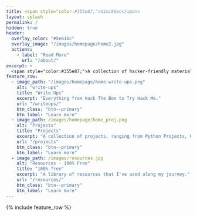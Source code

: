 ```yaml
---
title: <span style="color:#355e87;">GimikSec</span>
layout: splash
permalink: /
hidden: true
header:
  overlay_color: "#5e616c"
  overlay_image: "/images/homepage/home2.jpg"
  actions:
    - label: "Read More"
      url: "/about/"
excerpt: >
  <span style="color:#355e87;">A collection of hacker-friendly materials,<br />write-ups and resources.</span><br /><br />
feature_row:
  - image_path: "/images/homepage/home-write-ups.png"
    alt: "write-ups"
    title: "Write-Ups"
    excerpt: "Everything from Hack The Box to Try Hack Me."
    url: "/writeups/"
    btn_class: "btn--primary"
    btn_label: "Learn more"
  - image_path: /images/homepage/home_proj.png
    alt: "Projects"
    title: "Projects"
    excerpt: "A collection of projects, ranging from Python Projects, Home Labs, and even this Website."
    url: "/projects"
    btn_class: "btn--primary"
    btn_label: "Learn more"
  - image_path: /images/resources.jpg
    alt: "Resources - 100% Free"
    title: "100% free"
    excerpt: "A library of resources that I've used along my journey."
    url: "/resources/"
    btn_class: "btn--primary"
    btn_label: "Learn more"      
---
```


{% include feature_row %}